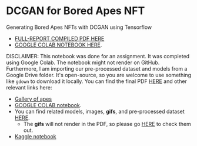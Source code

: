 # DCGAN for Bored Apes NFT
Generating Bored Apes NFTs with DCGAN using Tensorflow

- [FULL-REPORT COMPILED PDF HERE](https://drive.google.com/file/d/1qJ-8PlCz37uOPe6wO53VK_GsC4vrczBL/view?usp=sharing)
- [GOOGLE COLAB NOTEBOOK HERE](https://colab.research.google.com/drive/1fXXcdBqXM582lchH9YGvJujvlis7rGiA?usp=sharing).

DISCLAIMER: This notebook was done for an assignment. It was completed using Google Colab. The notebook might not render on GitHub. Furthermore, I am importing our pre-processed dataset and models from a Google Drive folder. It's open-source, so you are welcome to use something like `gdown` to download it locally. You can find the final PDF [HERE](https://drive.google.com/file/d/1qJ-8PlCz37uOPe6wO53VK_GsC4vrczBL/view?usp=sharing) and other relevant links here:

- [Gallery of apes](https://drive.google.com/drive/folders/1R8Vzbgdmmx3-rPedEVek0qqgEuCJltbk)
- [GOOGLE COLAB notebook](https://colab.research.google.com/drive/1fXXcdBqXM582lchH9YGvJujvlis7rGiA?usp=sharing).
- You can find related models, images, **gifs**, and pre-processed dataset [HERE](https://drive.google.com/drive/folders/11m_cRZyVbvYXOnIAlJtYlppWWj89JPMI?usp=sharing).
    - The **gifs** will not render in the PDF, so please go [HERE](https://drive.google.com/drive/folders/1Qpt9fI4RpEo-JaWtWN4QSrTqjuw00JlZ?usp=sharing) to check them out.
- [Kaggle notebook](https://www.kaggle.com/code/nikitakotsehub/dcgan-for-bored-apes-with-tensorflow)
